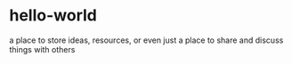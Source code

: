 # hello-world
a place to store ideas, resources, or even just a place to share and discuss things with others
